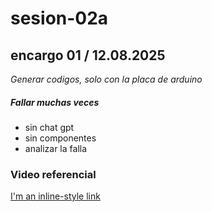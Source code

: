 # sesion-02a
## encargo 01 / 12.08.2025
*Generar codigos, solo con la placa de arduino*
 
##### Fallar muchas veces

 - sin chat gpt
 - sin componentes
 - analizar la falla 

### Video referencial

[I'm an inline-style link](https://www.youtube.com/watch?v=EEKMPT_YcTI&list=PLyLh25DppBIe40j3VBAslnVfs4Pz-B3ZB&index=3)
